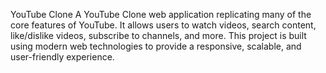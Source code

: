 YouTube Clone
A YouTube Clone web application replicating many of the core features of YouTube. It allows users to watch videos, search content, like/dislike videos, subscribe to channels, and more. This project is built using modern web technologies to provide a responsive, scalable, and user-friendly experience.
